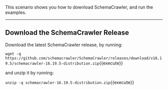 This scenario shows you how to download SchemaCrawler, and run the examples.

-----

## Download the SchemaCrawler Release
Download the latest SchemaCrawler release, by running:

`wget -q  https://github.com/schemacrawler/SchemaCrawler/releases/download/v16.19.5/schemacrawler-16.19.5-distribution.zip`{{execute}}

and unzip it by running:

`unzip -q schemacrawler-16.19.5-distribution.zip`{{execute}}
